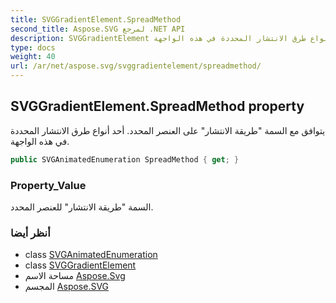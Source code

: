 ```yaml
---
title: SVGGradientElement.SpreadMethod
second_title: Aspose.SVG لمرجع .NET API
description: SVGGradientElement ملكية. يتوافق مع السمة طريقة الانتشار على العنصر المحدد. أحد أنواع طرق الانتشار المحددة في هذه الواجهة.
type: docs
weight: 40
url: /ar/net/aspose.svg/svggradientelement/spreadmethod/
---
```

## SVGGradientElement.SpreadMethod property

يتوافق مع السمة "طريقة الانتشار" على العنصر المحدد. أحد أنواع طرق الانتشار المحددة في هذه الواجهة.

```csharp
public SVGAnimatedEnumeration SpreadMethod { get; }
```

### Property_Value

السمة "طريقة الانتشار" للعنصر المحدد.

### أنظر أيضا

* class [SVGAnimatedEnumeration](../../../aspose.svg.datatypes/svganimatedenumeration/)
* class [SVGGradientElement](../)
* مساحة الاسم [Aspose.Svg](../../svggradientelement/)
* المجسم [Aspose.SVG](../../../)


